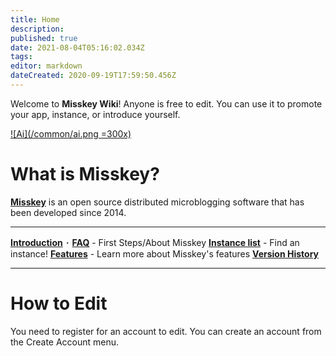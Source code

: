 ```yaml
---
title: Home
description: 
published: true
date: 2021-08-04T05:16:02.034Z
tags: 
editor: markdown
dateCreated: 2020-09-19T17:59:50.456Z
---
```


Welcome to **Misskey Wiki**! Anyone is free to edit.
You can use it to promote your app, instance, or introduce yourself.

[![Ai](/common/ai.png =300x)](/en/ai/home)

# What is Misskey?

**[Misskey](/en/software/misskey)** is an open source distributed microblogging software that has been developed since 2014.

---

[**Introduction**](/en/first) ･ [**FAQ**](/en/help/faq) - First Steps/About Misskey
[**Instance list**](https://join.misskey.page/en/wiki/instances/) - Find an instance!
[**Features**](/en/features) - Learn more about Misskey's features
[**Version History**](/en/releases)

---

# How to Edit
You need to register for an account to edit. You can create an account from the Create Account menu.
